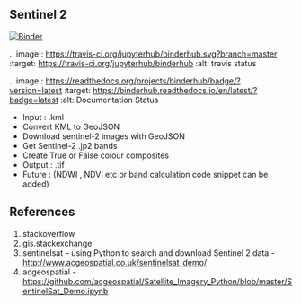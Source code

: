 ## Sentinel 2
[![Binder](https://mybinder.org/badge_logo.svg)](https://mybinder.org/v2/git/https%3A%2F%2Fgithub.com%2Fshenaha%2Fkml_to_sen2/master)

.. image:: https://travis-ci.org/jupyterhub/binderhub.svg?branch=master
   :target: https://travis-ci.org/jupyterhub/binderhub
   :alt: travis status

.. image:: https://readthedocs.org/projects/binderhub/badge/?version=latest
   :target: https://binderhub.readthedocs.io/en/latest/?badge=latest
   :alt: Documentation Status


* Input : .kml
* Convert KML to GeoJSON
* Download sentinel-2 images with GeoJSON
* Get Sentinel-2 .jp2 bands
* Create True or False colour composites
* Output : .tif
* Future : (NDWI , NDVI etc or band calculation code snippet can be added)


## References
1. stackoverflow
2. gis.stackexchange
3. sentinelsat – using Python to search and download Sentinel 2 data - http://www.acgeospatial.co.uk/sentinelsat_demo/
4. acgeospatial - https://github.com/acgeospatial/Satellite_Imagery_Python/blob/master/SentinelSat_Demo.ipynb
